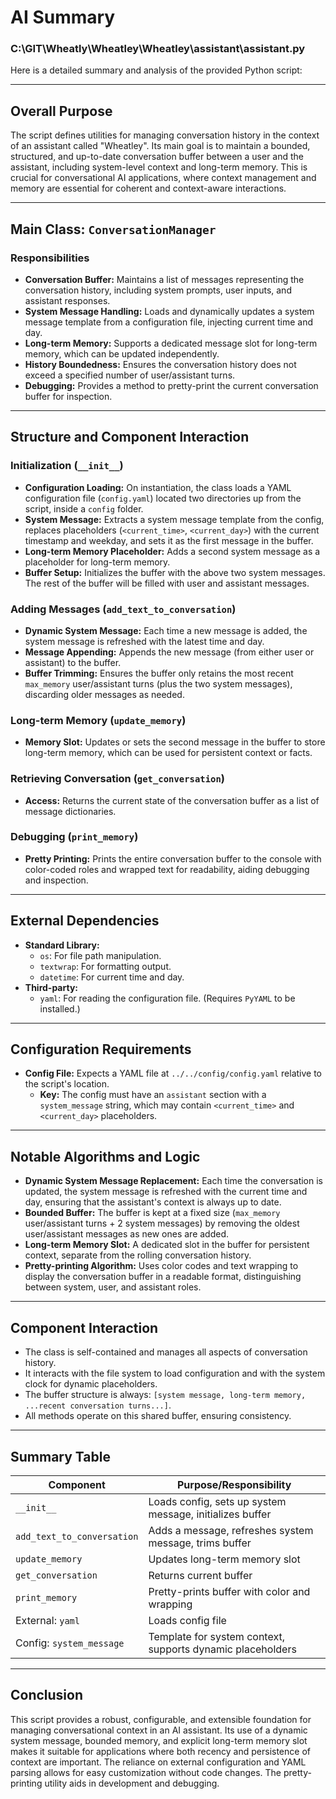 # AI Summary

### C:\GIT\Wheatly\Wheatley\Wheatley\assistant\assistant.py
Here is a detailed summary and analysis of the provided Python script:

---

## **Overall Purpose**

The script defines utilities for managing conversation history in the context of an assistant called "Wheatley". Its main goal is to maintain a bounded, structured, and up-to-date conversation buffer between a user and the assistant, including system-level context and long-term memory. This is crucial for conversational AI applications, where context management and memory are essential for coherent and context-aware interactions.

---

## **Main Class: `ConversationManager`**

### **Responsibilities**

- **Conversation Buffer:** Maintains a list of messages representing the conversation history, including system prompts, user inputs, and assistant responses.
- **System Message Handling:** Loads and dynamically updates a system message template from a configuration file, injecting current time and day.
- **Long-term Memory:** Supports a dedicated message slot for long-term memory, which can be updated independently.
- **History Boundedness:** Ensures the conversation history does not exceed a specified number of user/assistant turns.
- **Debugging:** Provides a method to pretty-print the current conversation buffer for inspection.

---

## **Structure and Component Interaction**

### **Initialization (`__init__`)**

- **Configuration Loading:** On instantiation, the class loads a YAML configuration file (`config.yaml`) located two directories up from the script, inside a `config` folder.
- **System Message:** Extracts a system message template from the config, replaces placeholders (`<current_time>`, `<current_day>`) with the current timestamp and weekday, and sets it as the first message in the buffer.
- **Long-term Memory Placeholder:** Adds a second system message as a placeholder for long-term memory.
- **Buffer Setup:** Initializes the buffer with the above two system messages. The rest of the buffer will be filled with user and assistant messages.

### **Adding Messages (`add_text_to_conversation`)**

- **Dynamic System Message:** Each time a new message is added, the system message is refreshed with the latest time and day.
- **Message Appending:** Appends the new message (from either user or assistant) to the buffer.
- **Buffer Trimming:** Ensures the buffer only retains the most recent `max_memory` user/assistant turns (plus the two system messages), discarding older messages as needed.

### **Long-term Memory (`update_memory`)**

- **Memory Slot:** Updates or sets the second message in the buffer to store long-term memory, which can be used for persistent context or facts.

### **Retrieving Conversation (`get_conversation`)**

- **Access:** Returns the current state of the conversation buffer as a list of message dictionaries.

### **Debugging (`print_memory`)**

- **Pretty Printing:** Prints the entire conversation buffer to the console with color-coded roles and wrapped text for readability, aiding debugging and inspection.

---

## **External Dependencies**

- **Standard Library:**
  - `os`: For file path manipulation.
  - `textwrap`: For formatting output.
  - `datetime`: For current time and day.
- **Third-party:**
  - `yaml`: For reading the configuration file. (Requires `PyYAML` to be installed.)

---

## **Configuration Requirements**

- **Config File:** Expects a YAML file at `../../config/config.yaml` relative to the script's location.
  - **Key:** The config must have an `assistant` section with a `system_message` string, which may contain `<current_time>` and `<current_day>` placeholders.

---

## **Notable Algorithms and Logic**

- **Dynamic System Message Replacement:** Each time the conversation is updated, the system message is refreshed with the current time and day, ensuring that the assistant's context is always up to date.
- **Bounded Buffer:** The buffer is kept at a fixed size (`max_memory` user/assistant turns + 2 system messages) by removing the oldest user/assistant messages as new ones are added.
- **Long-term Memory Slot:** A dedicated slot in the buffer for persistent context, separate from the rolling conversation history.
- **Pretty-printing Algorithm:** Uses color codes and text wrapping to display the conversation buffer in a readable format, distinguishing between system, user, and assistant roles.

---

## **Component Interaction**

- The class is self-contained and manages all aspects of conversation history.
- It interacts with the file system to load configuration and with the system clock for dynamic placeholders.
- The buffer structure is always: `[system message, long-term memory, ...recent conversation turns...]`.
- All methods operate on this shared buffer, ensuring consistency.

---

## **Summary Table**

| Component                | Purpose/Responsibility                                                                 |
|--------------------------|---------------------------------------------------------------------------------------|
| `__init__`               | Loads config, sets up system message, initializes buffer                              |
| `add_text_to_conversation` | Adds a message, refreshes system message, trims buffer                               |
| `update_memory`          | Updates long-term memory slot                                                         |
| `get_conversation`       | Returns current buffer                                                                |
| `print_memory`           | Pretty-prints buffer with color and wrapping                                          |
| External: `yaml`         | Loads config file                                                                     |
| Config: `system_message` | Template for system context, supports dynamic placeholders                            |

---

## **Conclusion**

This script provides a robust, configurable, and extensible foundation for managing conversational context in an AI assistant. Its use of a dynamic system message, bounded memory, and explicit long-term memory slot makes it suitable for applications where both recency and persistence of context are important. The reliance on external configuration and YAML parsing allows for easy customization without code changes. The pretty-printing utility aids in development and debugging.

